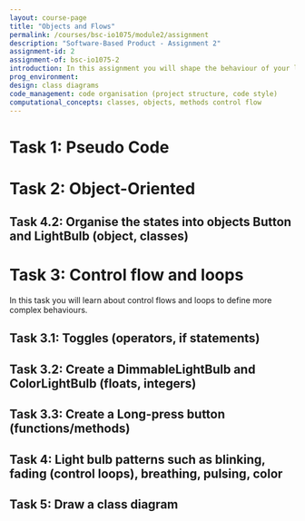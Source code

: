 ```yaml
---
layout: course-page
title: "Objects and Flows"
permalink: /courses/bsc-io1075/module2/assignment
description: "Software-Based Product - Assignment 2"
assignment-id: 2
assignment-of: bsc-io1075-2
introduction: In this assignment you will shape the behaviour of your lamp with code. You will first use pseudo code to specify the behaviour, then apply the concepts of Object-Oriented programming to structure your implementation.
prog_environment:
design: class diagrams
code_management: code organisation (project structure, code style)
computational_concepts: classes, objects, methods control flow
---
```


# Task 1: Pseudo Code


# Task 2: Object-Oriented

## Task 4.2: Organise the states into objects Button and LightBulb (object, classes)


# Task 3: Control flow and loops

In this task you will learn about control flows and loops to define more complex behaviours.

## Task 3.1: Toggles (operators, if statements)
## Task 3.2: Create a DimmableLightBulb and ColorLightBulb (floats, integers)
## Task 3.3: Create a Long-press button (functions/methods)

## Task 4: Light bulb patterns such as blinking, fading (control loops), breathing, pulsing, color


## Task 5: Draw a class diagram